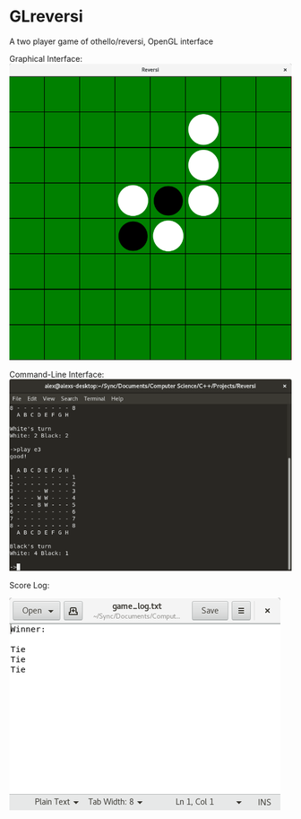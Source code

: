 # GLreversi
A two player game of othello/reversi, OpenGL interface

Graphical Interface:
![GUI](/images/board.png)

Command-Line Interface:
![CLI](/images/cli.png)

Score Log:

![SCORE](images/scores.png)
